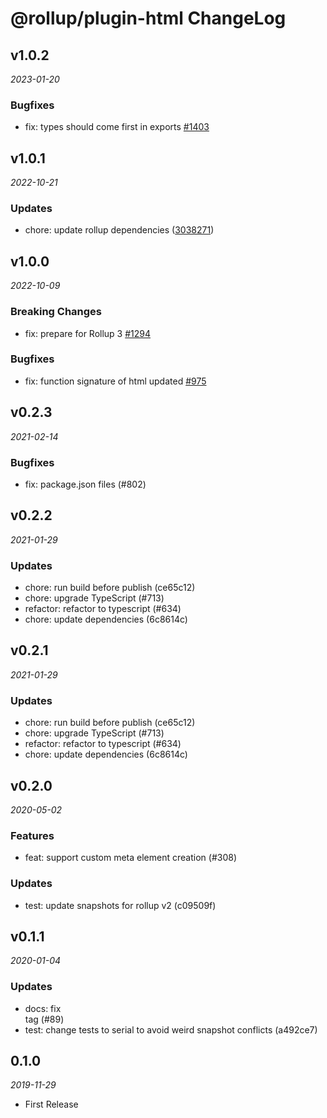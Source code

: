 # @rollup/plugin-html ChangeLog

## v1.0.2

_2023-01-20_

### Bugfixes

- fix: types should come first in exports [#1403](https://github.com/rollup/plugins/pull/1403)

## v1.0.1

_2022-10-21_

### Updates

- chore: update rollup dependencies ([3038271](https://github.com/rollup/plugins/commit/303827191ede6b2e4eade96c6968ed16a587683f))

## v1.0.0

_2022-10-09_

### Breaking Changes

- fix: prepare for Rollup 3 [#1294](https://github.com/rollup/plugins/pull/1294)

### Bugfixes

- fix: function signature of html updated [#975](https://github.com/rollup/plugins/pull/975)

## v0.2.3

_2021-02-14_

### Bugfixes

- fix: package.json files (#802)

## v0.2.2

_2021-01-29_

### Updates

- chore: run build before publish (ce65c12)
- chore: upgrade TypeScript (#713)
- refactor: refactor to typescript (#634)
- chore: update dependencies (6c8614c)

## v0.2.1

_2021-01-29_

### Updates

- chore: run build before publish (ce65c12)
- chore: upgrade TypeScript (#713)
- refactor: refactor to typescript (#634)
- chore: update dependencies (6c8614c)

## v0.2.0

_2020-05-02_

### Features

- feat: support custom meta element creation (#308)

### Updates

- test: update snapshots for rollup v2 (c09509f)

## v0.1.1

_2020-01-04_

### Updates

- docs: fix <br> tag (#89)
- test: change tests to serial to avoid weird snapshot conflicts (a492ce7)

## 0.1.0

_2019-11-29_

- First Release
